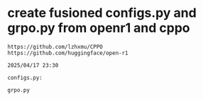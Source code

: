 
# create fusioned configs.py and grpo.py from openr1 and cppo


```
https://github.com/lzhxmu/CPPO
https://github.com/huggingface/open-r1

2025/04/17 23:30

configs.py: 

grpo.py


```
